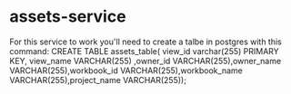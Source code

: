 # assets-service

For this service to work you'll need to create a talbe in postgres with this command:
 CREATE TABLE assets_table( view_id varchar(255) PRIMARY KEY, view_name VARCHAR(255) ,owner_id VARCHAR(255),owner_name VARCHAR(255),workbook_id VARCHAR(255),workbook_name VARCHAR(255),project_name VARCHAR(255));

